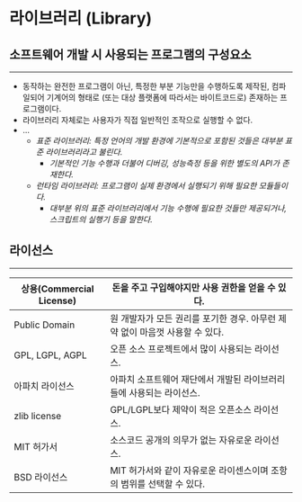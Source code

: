 # 라이브러리 (Library)

## 소프트웨어 개발 시 사용되는 프로그램의 구성요소

---

- 동작하는 완전한 프로그램이 아닌, 특정한 부분 기능만을 수행하도록 제작된, 컴파일되어 기계어의 형태로 (또는 대상 플랫폼에 따라서는 바이트코드로) 존재하는 프로그램이다.
- 라이브러리 자체로는 사용자가 직접 일반적인 조작으로 실행할 수 없다.
- ...
    - *표준 라이브러리: 특정 언어의 개발 환경에 기본적으로 포함된 것들은 대부분 표준 라이브러리라고 불린다.*
        - *기본적인 기능 수행과 더불어 디버깅, 성능측정 등을 위한 별도의 API가 존재한다.*
    - *런타임 라이브러리: 프로그램이 실제 환경에서 실행되기 위해 필요한 모듈들이다.*
        - *대부분 위의 표준 라이브러리에서 기능 수행에 필요한 것들만 제공되거나, 스크립트의 실행기 등을 말한다.*

## 라이선스

---

| 상용(Commercial License) | 돈을 주고 구입해야지만 사용 권한을 얻을 수 있다. |
| --- | --- |
| Public Domain | 원 개발자가 모든 권리를 포기한 경우. 아무런 제약 없이 마음껏 사용할 수 있다. |
| GPL, LGPL, AGPL | 오픈 소스 프로젝트에서 많이 사용되는 라이선스. |
| 아파치 라이선스 | 아파치 소프트웨어 재단에서 개발된 라이브러리들에 사용되는 라이선스. |
| zlib license | GPL/LGPL보다 제약이 적은 오픈소스 라이선스. |
| MIT 허가서 | 소스코드 공개의 의무가 없는 자유로운 라이선스. |
| BSD 라이선스 | MIT 허가서와 같이 자유로운 라이센스이며 조항의 범위를 선택할 수 있다. |